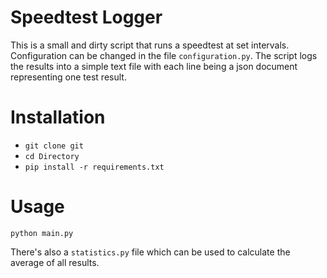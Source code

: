 # Speedtest Logger

This is a small and dirty script that runs a speedtest at set intervals. 
Configuration can be changed in the file ```configuration.py```. The script logs the results into a simple text file 
with each line being a json document representing one test result.

# Installation
- ```git clone git```
- ``cd Directory``
- ```pip install -r requirements.txt ```

# Usage

```python main.py```

There's also a ```statistics.py``` file which can be used to calculate the average of all results.
